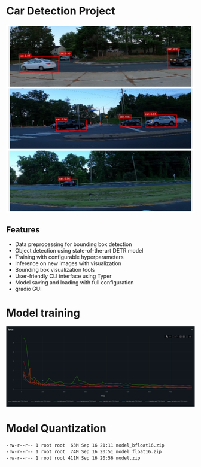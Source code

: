 # Car Detection Project
![test](images/output.png)

## Features
- Data preprocessing for bounding box detection
- Object detection using state-of-the-art DETR model
- Training with configurable hyperparameters
- Inference on new images with visualization
- Bounding box visualization tools
- User-friendly CLI interface using Typer
- Model saving and loading with full configuration
- gradio GUI
# Model training 
![test](images/loss.png)

# Model Quantization
```bash
-rw-r--r-- 1 root root  63M Sep 16 21:11 model_bfloat16.zip
-rw-r--r-- 1 root root  74M Sep 16 20:51 model_float16.zip
-rw-r--r-- 1 root root 411M Sep 16 20:56 model.zip
```
